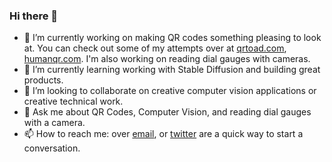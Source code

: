 ### Hi there 👋

<!--
**legut2/legut2** is a ✨ _special_ ✨ repository because its `README.md` (this file) appears on your GitHub profile.

Here are some ideas to get you started:

- 🔭 I’m currently working on ...
- 🌱 I’m currently learning working with diffusion models, and building great products.
- 👯 I’m looking to collaborate on creative computer vision applications that further my learning goals.
- 🤔 I’m looking for help with introductions to people in San Francisco.
- 💬 Ask me about QR Codes, Computer Vision, and reading dial gauges.
- 📫 How to reach me: over email, or twitter are a quick way to reach me and start a conversation.
- 😄 Pronouns: ...
- ⚡ Fun fact: ...
-->
- 🔭 I’m currently working on making QR codes something pleasing to look at. You can check out some of my attempts over at [qrtoad.com](https://qrtoad.com), [humanqr.com](https://humanqr.com). I'm also working on reading dial gauges with cameras.
- 🌱 I’m currently learning working with Stable Diffusion and building great products.
- 👯 I’m looking to collaborate on creative computer vision applications or creative technical work.
- 💬 Ask me about QR Codes, Computer Vision, and reading dial gauges with a camera.
- 📫 How to reach me: over [email](mailto:daniel@devmandan.com), or [twitter](https://twitter.com/Dev_Man_Dan) are a quick way to start a conversation.
